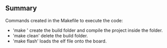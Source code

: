 ## Summary


Commands created in the Makefile to execute the code:
- 'make '
create the build folder and compile the project inside the folder.
- 'make clean'
delete the build folder.
- 'make flash'
loads the elf file onto the board.

